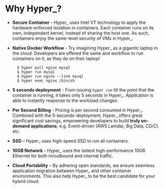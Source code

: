 # Why Hyper_?

- **Secure Container** - Hyper_ uses Intel VT technology to apply the hardware-enforced isolation in containers. Each container runs on its own, independant kernel, instead of sharing the host one. As such, containers enjoy the same-level security of VMs in Hyper_.

- **Native Docker Workflow** - Try imagining Hyper_ as a gigantic laptop in the cloud. Developers are offered the same and workflow to run containers on it, as they do on their laptop!

		$ hyper pull nginx mysql
		$ hyper run mysql
		$ hyper run nginx --link mysql
		$ hyper exec nginx /bin/sh

- **5 seconds deployment** - From issuing `hyper run` till the point that the container is running, it takes only 5 seconds in Hyper_. Application is able to instantly response to the workload changes. 

- **Per Second Billing** - Pricing is per second consumed in Hyper_. Combined with the 5-seconds-deployment, Hyper_ offers great significant cost savings, empowering developers to build **truly on-demand applications**, e.g. Event-driven (AWS Lamda), Big Data, CD/CI, etc.

- **SSD** – Hyper_ uses high-speed SSD to run all containers. 

- **10GB Network** - Hyper_ uses the lastest high-performance 10GB Ethernet for both in/outbound and internal traffic.

- **Cloud Portability** – By adhering open standards, we ensure seamless application migration between Hyper_ and other container environments. This also help Hyper_ to be the best candidate for your hybrid cloud.
